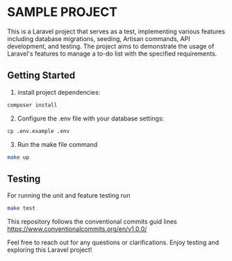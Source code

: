 # SAMPLE PROJECT

This is a Laravel project that serves as a test, implementing various features including database migrations, seeding, Artisan commands, API development, and testing. The project aims to demonstrate the usage of Laravel's features to manage a to-do list with the specified requirements.

## Getting Started
1. install project dependencies:
```bash
composer install
```
2.  Configure the .env file with your database settings:
```bash
cp .env.example .env
```
3. Run the make file command
```bash
make up
```

## Testing
For running the unit and feature testing run
```bash 
make test
```


This repository follows the conventional commits guid lines
https://www.conventionalcommits.org/en/v1.0.0/

Feel free to reach out for any questions or clarifications. Enjoy testing and exploring this Laravel project!
